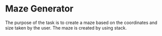 # Maze Generator
The purpose of the task is to create a maze based on the coordinates and size taken by the user.
The maze is created by using stack.
